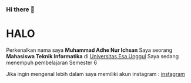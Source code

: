 ### Hi there 👋

# HALO

Perkenalkan nama saya **Muhammad Adhe Nur Ichsan**
Saya seorang **Mahasiswa Teknik Informatika** di [Universitas Esa Unggul](https://www.esaunggul.ac.id/)
Saya sedang menempuh pembelajaran Semester 6

Jika ingin mengenal lebih dalam saya memiliki akun instagram :
[instagram](https://www.instagram.com/adheichsn/?hl=id)
